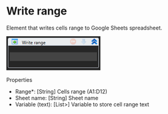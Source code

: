 # Write range

Element that writes cells range to Google Sheets spreadsheet.

![](<../../../.gitbook/assets/image (257).png>)

Properties

* Range\*: \[String] Cells range (A1:D12)
* Sheet name: \[String] Sheet name
* Variable (text): \[List>] Variable to store cell range text

